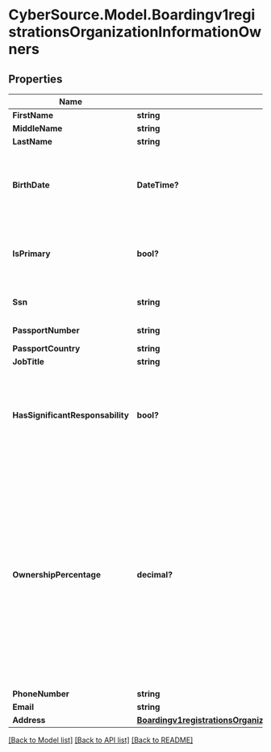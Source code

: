 # CyberSource.Model.Boardingv1registrationsOrganizationInformationOwners
## Properties

Name | Type | Description | Notes
------------ | ------------- | ------------- | -------------
**FirstName** | **string** |  | 
**MiddleName** | **string** |  | [optional] 
**LastName** | **string** |  | 
**BirthDate** | **DateTime?** | &#x60;Format: YYYY-MM-DD&#x60; Example 2016-08-11 equals August 11, 2016  | 
**IsPrimary** | **bool?** | Determines whether the owner is the Primary owner of the organization | 
**Ssn** | **string** | Social Security Number | [optional] 
**PassportNumber** | **string** | Passport number | [optional] 
**PassportCountry** | **string** |  | [optional] 
**JobTitle** | **string** |  | 
**HasSignificantResponsability** | **bool?** | Determines whether owner has significant responsibility to control, manage or direct the company | 
**OwnershipPercentage** | **decimal?** | Determines the percentage of ownership this owner has. For the primary owner the percentage can be from 0-100; for other owners the percentage can be from 25-100 and the sum of ownership accross owners cannot exceed 100 | 
**PhoneNumber** | **string** |  | 
**Email** | **string** |  | 
**Address** | [**Boardingv1registrationsOrganizationInformationBusinessInformationAddress**](Boardingv1registrationsOrganizationInformationBusinessInformationAddress.md) |  | 

[[Back to Model list]](../README.md#documentation-for-models) [[Back to API list]](../README.md#documentation-for-api-endpoints) [[Back to README]](../README.md)

